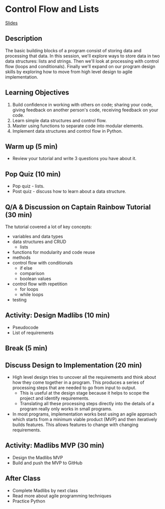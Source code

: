 # Control Flow and Lists

[Slides](https://docs.google.com/presentation/d/12Rygocqg3DGOtXjn8Mj2mo2qwlAIBKhc-H2gZIJUymE/preview)

## Description

The basic building blocks of a program consist of storing data and processing that data.  In this session, we'll explore ways to store data in two data structures: lists and strings.  Then we'll look at processing with control flow (loops and conditionals).  Finally we'll expand on our program design skills by exploring how to move from high level design to agile implementation.


## Learning Objectives

1. Build confidence in working with others on code; sharing your code, giving feedback on another person's code, receiving feedback on your code.
1. Learn simple data structures and control flow.
1. Master using functions to separate code into modular elements.
1. Implement data structures and control flow in Python.

## Warm up (5 min)

- Review your tutorial and write 3 questions you have about it.

## Pop Quiz (10 min)
- Pop quiz - lists.
- Post quiz - discuss how to learn about a data structure.

## Q/A & Discussion on Captain Rainbow Tutorial (30 min)
The tutorial covered a lot of key concepts:
- variables and data types
- data structures and CRUD
    - lists
- functions for modularity and code reuse
- methods
- control flow with conditionals
    - if else
    - comparison
    - boolean values
- control flow with repetition
    - for loops
    - while loops
- testing

## Activity: Design Madlibs (10 min)

- Pseudocode
- List of requirements

## Break (5 min)

## Discuss Design to Implementation (20 min)
- High level design tries to uncover all the requirements and think about how they come together in a program.  This produces a series of processing steps that are needed to go from input to output.
    - This is useful at the design stage because it helps to scope the project and identify requirements.
    - Translating all these processing steps directly into the details of a program really only works in small programs.
- In most programs, implementation works best using an agile approach which starts from a minimum viable product (MVP) and then iteratively builds features.  This allows features to change with changing requirements.

## Activity: Madlibs MVP (30 min)
- Design the Madlibs MVP
- Build and push the MVP to GitHub

## After Class

- Complete Madlibs by next class
- Read more about agile programming techniques
- Practice Python
